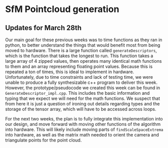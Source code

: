 # SfM Pointcloud generation
## Updates for March 28th

Our main goal for these previous weeks was to time functions as they ran in python, to better understand the things that would benefit most from being moved to hardware. There is a large function called `generateDescriptors`, which is the function that takes the longest to run. This function takes a large array of 4 zipped values, then operates many identical math functions to them and an array representing floating point values. Because this is repeated a ton of times, this is ideal to implement in hardware. Unfortunately, due to time constraints and lack of testing time, we were unable to produce a fully synthesizable c++ program to deliver this week. However, the prototype/pseudocode we created this week can be found in `GenerateDescriptor_impl.cpp`. This includes the basic information and typing that we expect we will need for the math functions. We suspect that from here it is just a question of ironing out details regarding types and the storage of the tensor array, which will have to be accessed across loops.

For the next two weeks, the plan is to fully integrate this implementation into our design, and move forward with moving other functions of the algorithm into hardware. This will likely include moving parts of `findScaleSpaceExtrema` into hardware, as well as the matrix math needed to orient the camera and triangulate points for the point cloud.